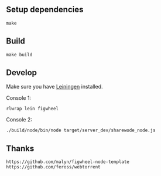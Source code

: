 ## Setup dependencies ##

	make

## Build ##

	make build

## Develop ##

Make sure you have [Leiningen](https://github.com/technomancy/leiningen/#installation) installed.

Console 1:

	rlwrap lein figwheel

Console 2:

	./build/node/bin/node target/server_dev/sharewode_node.js

## Thanks ##

	https://github.com/malyn/figwheel-node-template
	https://github.com/feross/webtorrent

